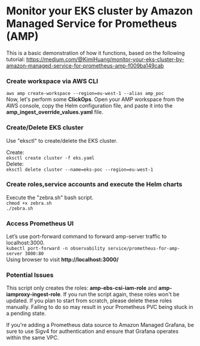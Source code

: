 # Monitor your EKS cluster by Amazon Managed Service for Prometheus (AMP) # 
This is a basic demonstration of how it functions, based on the following tutorial:
https://medium.com/@KimiHuang/monitor-your-eks-cluster-by-amazon-managed-service-for-prometheus-amp-f009ba149cab

### Create workspace via AWS CLI ### 
```aws amp create-workspace --region=eu-west-1 --alias amp_poc```   
Now, let's perform some **ClickOps**. Open your AMP workspace from the AWS console, copy the Helm configuration file, and paste it into the **amp_ingest_override_values.yaml** file.

### Create/Delete EKS cluster ###
Use "eksctl" to create/delete the EKS cluster.

Create:   
```eksctl create cluster -f eks.yaml```   
Delete:   
```eksctl delete cluster --name=eks-poc --region=eu-west-1```

### Create roles,service accounts and execute the Helm charts ###   

Execute the "zebra.sh" bash script.   
```chmod +x zebra.sh```   
```./zebra.sh```

### Access Prometheus UI ###
Let’s use port-forward command to forward amp-server traffic to localhost:3000.   
```kubectl port-forward -n observability service/prometheus-for-amp-server 3000:80```   
Using browser to visit **http://localhost:3000/**


### Potential Issues ###   
This script only creates the roles: **amp-ebs-csi-iam-role** and **amp-iamproxy-ingest-role**. If you run the script again, these roles won't be updated. If you plan to start from scratch, please delete these roles manually. Failing to do so may result in your Prometheus PVC being stuck in a pending state.   

If you're adding a Prometheus data source to Amazon Managed Grafana, be sure to use Sigv4 for authentication and ensure that Grafana operates within the same VPC.   
